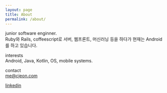 ```yaml
---
layout: page
title: About
permalink: /about/
---
```


junior software enginner.  
Ruby와 Rails, coffeescript로 서버, 웹프론트, 머신러닝 등을 하다가 현재는 Android를 하고 있습니다.

interests  
Android, Java, Kotlin, OS, mobile systems.

contact  
me@cjeon.com

[linkedin](https://www.linkedin.com/in/cjeon-dev)
